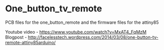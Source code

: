 One_button_tv_remote
====================

PCB files for the one_button_remote and the firmware files for the attiny85
 
Youtube video - https://www.youtube.com/watch?v=MxAT4_FqMzM
Blogpost - http://facelesstech.wordpress.com/2014/03/08/one-button-tv-remote-attiny85arduino/

